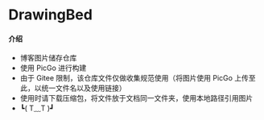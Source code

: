 # DrawingBed

#### 介绍

- 博客图片储存仓库
- 使用 PicGo 进行构建
- 由于 Gitee 限制，该仓库文件仅做收集规范使用（将图片使用 PicGo 上传至此，以统一文件名以及使用链接）
- 使用时请下载压缩包，将文件放于文档同一文件夹，使用本地路径引用图片
- ┗( T﹏T )┛